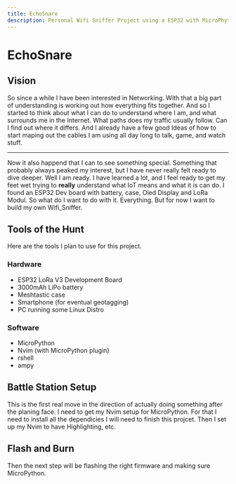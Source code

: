 ```yaml
---
title: EchoSnare
description: Personal Wifi Sniffer Project using a ESP32 with MicroPhyton
---
```


# EchoSnare

## Vision

So since a while I have been interested in Networking. 
With that a big part of understanding is working out how everything fits together. 
And so I started to think about what I can do to understand where I am, and what surrounds me in the Internet. 
What paths does my traffic usually follow. 
Can I find out where it differs. 
And I already have a few good Ideas of how to start maping out the cables I am using all day long to talk, game, and watch stuff. 

--- 
Now it also happend that I can to see something special. 
Something that probably always peaked my interest, but I have never really felt ready to dive deeper. 
Well I am ready. 
I have learned a lot, and I feel ready to get my feet wet trying to **really** understand what IoT means and what it is can do. 
I found an ESP32 Dev board with battery, case, Oled Display and LoRa Modul. 
So what do I want to do with it. Everything. 
But for now I want to build my own Wifi_Sniffer.

## Tools of the Hunt

Here are the tools I plan to use for this project. 

### Hardware

* ESP32 LoRa V3 Development Board
* 3000mAh LiPo battery
* Meshtastic case
* Smartphone (for eventual geotagging)
* PC running some Linux Distro

### Software

* MicroPython
* Nvim (with MicroPython plugin)
* rshell
* ampy

## Battle Station Setup

This is the first real move in the direction of actually doing something after the planing face.
I need to get my Nvim setup for MicroPython.
For that I need to install all the dependicies I will need to finish this projcet.
Then I set up my Nvim to have Highlighting, etc. 

## Flash and Burn

Then the next step will be flashing the right firmware and making sure MicroPython.
